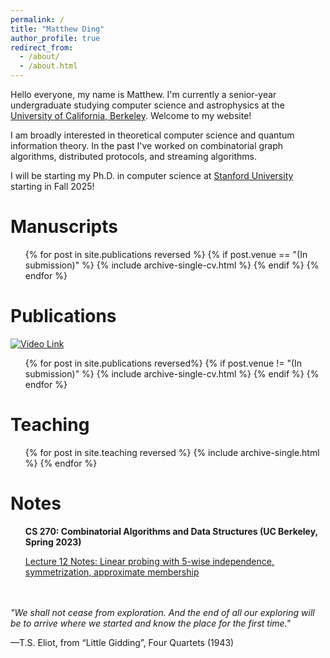 ```yaml
---
permalink: /
title: "Matthew Ding"
author_profile: true
redirect_from: 
  - /about/
  - /about.html
---
```


Hello everyone, my name is Matthew. I'm currently a senior-year undergraduate studying computer science and astrophysics at the [University of California, Berkeley](https://www.berkeley.edu/). Welcome to my website!

I am broadly interested in theoretical computer science and quantum information theory. In the past I've worked on combinatorial graph algorithms, distributed protocols, and streaming algorithms.

I will be starting my Ph.D. in computer science at [Stanford University](https://www.stanford.edu/) starting in Fall 2025!


Manuscripts
======
  <ul>{% for post in site.publications reversed %}
    {% if post.venue == "(In submission)" %}
        {% include archive-single-cv.html %}
    {% endif %}
  {% endfor %}</ul>


Publications
======
[![Video Link](https://img.youtube.com/vi/yjf_8JHsbe8/0.jpg)](https://youtu.be/yjf_8JHsbe8)

  <ul>{% for post in site.publications reversed%}
    {% if post.venue != "(In submission)" %}
        {% include archive-single-cv.html %}
    {% endif %}
  {% endfor %}</ul>


Teaching
======

  <ul>{% for post in site.teaching reversed %}
    {% include archive-single.html %}
  {% endfor %}</ul>


Notes
======
<ul>
<b>CS 270: Combinatorial Algorithms and Data Structures (UC Berkeley, Spring 2023)</b>

<a href="http://matthew-ding.github.io/files/lec12.pdf">Lecture 12 Notes: Linear probing with 5-wise independence, symmetrization, approximate membership</a>
</ul>

<br/>
<br/>
<em>"We shall not cease from exploration. And the end of all our exploring will be to arrive where we started and know the place for the first time."</em>

—T.S. Eliot, from “Little Gidding”, Four Quartets (1943)